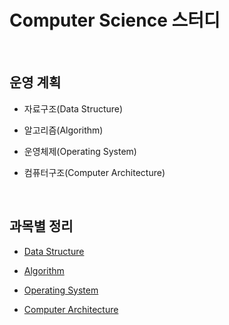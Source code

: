 # Computer Science 스터디

<br>

## 운영 계획

- 자료구조(Data Structure)

- 알고리즘(Algorithm)

- 운영체제(Operating System)

- 컴퓨터구조(Computer Architecture)

<br>

## 과목별 정리

- [Data Structure](./data-structure/README.md)

- [Algorithm]()

- [Operating System]()

- [Computer Architecture]()